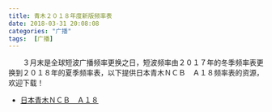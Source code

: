 ```yaml
---
title: 青木２０１８年度新版频率表
date: 2018-03-31 20:08:08
categories: "广播"
tags:  [广播]
---
```

　　３月末是全球短波广播频率更换之日，短波频率由２０１７年的冬季频率表更换到２０１８年的夏季频率表，以下提供日本青木ＮＣＢ　Ａ１８频率表的资源，欢迎下载！

 - [日本青木ＮＣＢ　Ａ１８](https://cdn-static.ibcl.us/A18-ncb_20180331/A18_0520.pdf)
